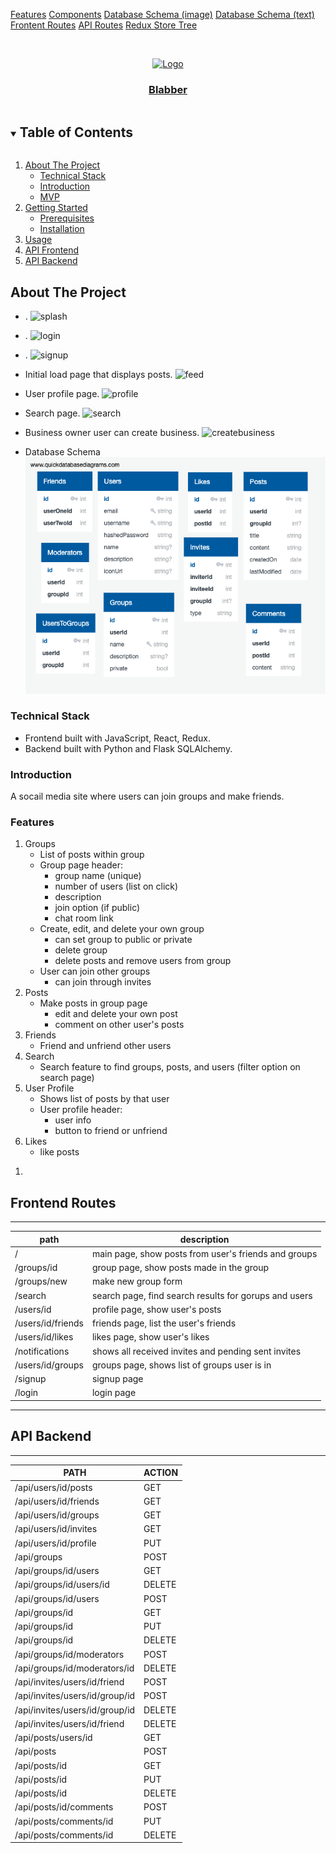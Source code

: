 
[Features](/documentation/Features.md)
[Components](/documentation/Components.md)
[Database Schema (image)](/documentation/DBschema.png)
[Database Schema (text)](/documentation/DBschema.md)
[Frontent Routes](/documentation/frontendRoutes.md)
[API Routes](/documentation/apiRoutes.md)
[Redux Store Tree](/documentation/store.md)



<br />
<p align="center">
<a href="https://blabberapp.herokuapp.com/">
    <img src="react-app/images/whale.png" alt="Logo" width="120" height="auto"
    ></a>
<a href="https://blabberapp.herokuapp.com/">
  <h3 align="center">Blabber</h3></a>
  


</p>



<!-- TABLE OF CONTENTS -->
<details open="open">
  <summary><h2 style="display: inline-block">Table of Contents</h2></summary>
  <ol>
    <li>
      <a href="#about-the-project">About The Project</a>
      <ul>
        <li><a href="#technical-stack">Technical Stack</a></li>
        <li><a href="#introduction">Introduction</a></li>
        <li><a href="#mvp">MVP</a></li>
      </ul>
    </li>
    <li>
      <a href="#getting-started">Getting Started</a>
      <ul>
        <li><a href="#prerequisites">Prerequisites</a></li>
        <li><a href="#installation">Installation</a></li>
      </ul>
    </li>
    <li><a href="#usage">Usage</a></li>
    <li><a href="#api-frontend">API Frontend</a></li>
    <li><a href="#api-backend">API Backend</a></li>
  </ol>
</details>



<!-- ABOUT THE PROJECT -->
## About The Project
* .
![splash]()

* .
![login]()

* .
![signup]()

* Initial load page that displays posts.
![feed]()

* User profile page.
![profile]()

* Search page.
![search]()

* Business owner user can create business.
![createbusiness]()

* Database Schema
![database](documentation/DBschema.png)


### Technical Stack

* Frontend built with JavaScript, React, Redux.
* Backend built with Python and Flask SQLAlchemy.


### Introduction

A socail media site where users can join groups and make friends.


### Features

1. Groups
    * List of posts within group
    * Group page header:
        * group name (unique)
        * number of users (list on click)
        * description
        * join option (if public)
        * chat room link
    * Create, edit, and delete your own group
        * can set group to public or private
        * delete group
        * delete posts and remove users from group
    * User can join other groups
        * can join through invites
2. Posts
    * Make posts in group page
        * edit and delete your own post
        * comment on other user's posts
3. Friends
    * Friend and unfriend other users
4. Search
    * Search feature to find groups, posts, and users (filter option on search page)
5. User Profile
    * Shows list of posts by that user
    * User profile header:
        * user info
        * button to friend or unfriend
6. Likes
    * like posts
<!-- 7. Moderators
    * Group owner can set members to be moderators
        * moderator can edit group information, remove regular members, and delete posts
        * moderators can remove themselves from being moderators -->

    


<!-- GETTING STARTED -->
<!-- ## Getting Started -->
<!-- ----------- -->

<!-- To get a local copy up and running follow these simple steps. -->

1. 

<!-- ### Prerequisites


### Installation -->
<!-- 

1. Clone the repo
   ```sh
   git clone https://github.com/ransonk/group-yelp-project.git
   ```
2. Install NPM packages
   ```sh
   npm install
   ```
3. Create your postgres database and connect it to the app.

4. On the root directory to run frontend and backend
   ```sh
   npm start
   ```
5. browse to http://locahost:8080. -->


<!-- USAGE EXAMPLES -->
<!-- ## Usage
----------- -->



## Frontend Routes
--------------------------


|           path            |                       description                     |
|---------------------------|-------------------------------------------------------|
|   /                       | main page, show posts from user's friends and groups  |
|   /groups/id              | group page, show posts made in the group              |
|   /groups/new             | make new group form                                   |
|   /search                 | search page, find search results for gorups and users |
|   /users/id               | profile page, show user's posts                       |
|   /users/id/friends       | friends page, list the user's friends                 |
|   /users/id/likes         | likes page, show user's likes                         |
|   /notifications          | shows all received invites and pending sent invites   |
|   /users/id/groups        | groups page, shows list of groups user is in          |
|   /signup                 | signup page                                           |
|   /login                  | login page                                            |


--------------------------

## API Backend
-----------

|        PATH                    |     ACTION        |
|--------------------------------|-------------------|
| /api/users/id/posts            |      GET          |
| /api/users/id/friends          |      GET          |
| /api/users/id/groups           |      GET          |
| /api/users/id/invites          |      GET          |
| /api/users/id/profile          |      PUT          |
| /api/groups                    |      POST         |
| /api/groups/id/users           |      GET          |
| /api/groups/id/users/id        |      DELETE       |
| /api/groups/id/users           |      POST         |
| /api/groups/id                 |      GET          |
| /api/groups/id                 |      PUT          |
| /api/groups/id                 |      DELETE       |
| /api/groups/id/moderators      |      POST         |
| /api/groups/id/moderators/id   |      DELETE       |
| /api/invites/users/id/friend   |      POST         |
| /api/invites/users/id/group/id |      POST         |
| /api/invites/users/id/group/id |      DELETE       |
| /api/invites/users/id/friend   |      DELETE       |
| /api/posts/users/id            |      GET          |
| /api/posts                     |      POST         |
| /api/posts/id                  |      GET          |
| /api/posts/id                  |      PUT          |
| /api/posts/id                  |      DELETE       |
| /api/posts/id/comments         |      POST         |
| /api/posts/comments/id         |      PUT          |
| /api/posts/comments/id         |      DELETE       |